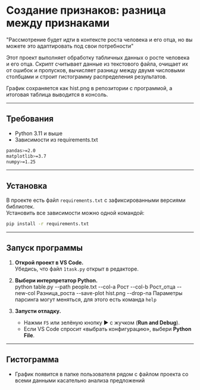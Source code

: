 # Создание признаков: разница между признаками
"Рассмотрение будет идти в контексте роста человека и его отца, но вы можете это адаптировать под свои потребности"

Этот проект выполняет обработку табличных данных о росте человека и его отца.
Скрипт считывает данные из текстового файла, очищает их от ошибок и пропусков,
вычисляет разницу между двумя числовыми столбцами и строит гистограмму распределения результатов.

График сохраняется как hist.png в репозитории с программой, а итоговая таблица выводится в консоль.

---
## Требования
- Python 3.11 и выше
- Зависимости из requirements.txt
```bash
pandas>=2.0
matplotlib>=3.7
numpy>=1.25
```
---

## Установка

В проекте есть файл `requirements.txt` с зафиксированными версиями библиотек.  
Установить все зависимости можно одной командой:

```bash
pip install -r requirements.txt
```
---
## Запуск программы

1. **Открой проект в VS Code.**  
   Убедись, что файл `1task.py` открыт в редакторе.

2. **Выбери интерпретатор Python.**  
python table.py --path people.txt --col-a Рост --col-b Рост_отца --new-col Разница_роста  --save-plot hist.png --drop-na
Параметры парсинга могут меняться, для этого есть команда `help`
4. **Запусти отладку.**  
   - Нажми `F5` или зелёную кнопку ▶ с жучком (**Run and Debug**).  
   - Если VS Code спросит «выбрать конфигурацию», выбери **Python File**.

---
## Гистограмма
- График появится в папке пользователя рядом с файлом проекта со всеми данными касательно анализа предложений

